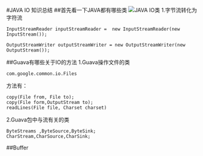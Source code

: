 #JAVA IO 知识总结
##首先看一下JAVA都有哪些类
![JAVA IO类](http://www.dxiaoran.com/image/java-io.png)
1.字节流转化为字符流

```
InputStreamReader inputStreamReader =  new InputStreamReader(new InputStream());

OutputStreamWriter outputStreamWriter = new OutputStreamWriter(new OutputStream());
```
##Guava有哪些关于IO的方法
1.Guava操作文件的类

`com.google.common.io.Files`

方法有：

```
copy(File from, File to);
copy(File form,OutputStream to);
readLines(File file, Charset charset)

```
2.Guava包中与流有关的类

```
ByteStreams ,ByteSource,ByteSink;
CharStream,CharSource,CharSink;
```
##Buffer

